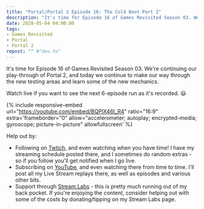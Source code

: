 ```yaml
---
title: "Portal/Portal 2 Episode 16: The Cold Boot Part 2"
description: "It's time for Episode 16 of Games Revisited Season 03. We're continuing our play-through of Portal 2, and today we continue to make our way through the new testing areas and learn some of the new mechanics."
date: 2020-05-04 04:00:00
tags:
- Games Revisited
- Portal
- Portal 2
repost: "" #"dev.to"
---
```


It's time for Episode 16 of Games Revisited Season 03. We're continuing our play-through of Portal 2, and today we continue to make our way through the new testing areas and learn some of the new mechanics.

Watch live if you want to see the next 6-episode run as it's recorded. :smiley:
<!--more-->

{% include responsive-embed url="https://youtube.com/embed/BQPlX46I_R4" ratio="16:9" extra='frameborder="0" allow="accelerometer; autoplay; encrypted-media; gyroscope; picture-in-picture" allowfullscreen' %}

Help out by:
 * Following on [Twtich](https://twitch.tv/AnonJr_Live), and even watching when you have time! I have my streaming schedule posted there, and I sometimes do random extras - so if you follow you'll get notified when I go live.
 * Subscribing on [YouTube](http://www.youtube.com/channel/UCXafqhKHbkSUIrq0LAuu0tw), and even watching there from time to time. I'll post all my Live Stream replays there, as well as episodes and various other bits.
 * Support through [Stream Labs](https://streamlabs.com/anonjr_live) - this is pretty much running out of my back pocket. If you're enjoying the content, consider helping out with some of the costs by donating/tipping on my Stream Labs page.